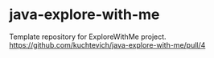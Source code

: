 # java-explore-with-me
Template repository for ExploreWithMe project.
https://github.com/kuchtevich/java-explore-with-me/pull/4